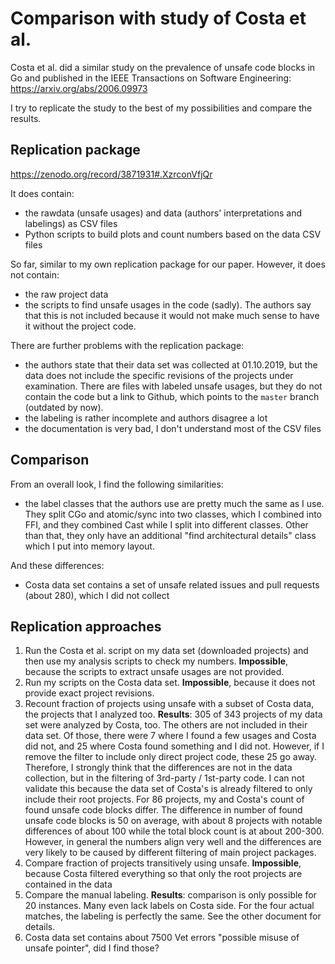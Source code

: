 # Comparison with study of Costa et al.

Costa et al. did a similar study on the prevalence of unsafe code blocks in Go and published in the IEEE Transactions
on Software Engineering: https://arxiv.org/abs/2006.09973

I try to replicate the study to the best of my possibilities and compare the results.


## Replication package

https://zenodo.org/record/3871931#.XzrconVfjQr

It does contain:
 
 - the rawdata (unsafe usages) and data (authors' interpretations and labelings) as CSV files
 - Python scripts to build plots and count numbers based on the data CSV files
 
So far, similar to my own replication package for our paper. However, it does not contain:

 - the raw project data
 - the scripts to find unsafe usages in the code (sadly). The authors say that this is not included because it would
   not make much sense to have it without the project code.
   
There are further problems with the replication package:

 - the authors state that their data set was collected at 01.10.2019, but the data does not include the specific
   revisions of the projects under examination. There are files with labeled unsafe usages, but they do not contain
   the code but a link to Github, which points to the `master` branch (outdated by now).
 - the labeling is rather incomplete and authors disagree a lot
 - the documentation is very bad, I don't understand most of the CSV files
 

## Comparison

From an overall look, I find the following similarities:

 - the label classes that the authors use are pretty much the same as I use. They split CGo and atomic/sync into two
   classes, which I combined into FFI, and they combined Cast while I split into different classes. Other than that,
   they only have an additional "find architectural details" class which I put into memory layout.
   
And these differences:

 - Costa data set contains a set of unsafe related issues and pull requests (about 280), which I did not collect
   
   
## Replication approaches

 1. Run the Costa et al. script on my data set (downloaded projects) and then use my analysis scripts to check my
    numbers. **Impossible**, because the scripts to extract unsafe usages are not provided.
 2. Run my scripts on the Costa data set. **Impossible**, because it does not provide exact project revisions.
 3. Recount fraction of projects using unsafe with a subset of Costa data, the projects that I analyzed too. **Results**:
    305 of 343 projects of my data set were analyzed by Costa, too. The others are not included in their data set.
    Of those, there were 7 where I found a few usages and Costa did not, and 25 where Costa found something and I did
    not. However, if I remove the filter to include only direct project code, these 25 go away. Therefore, I strongly
    think that the differences are not in the data collection, but in the filtering of 3rd-party / 1st-party code. I
    can not validate this because the data set of Costa's is already filtered to only include their root projects. For
    86 projects, my and Costa's count of found unsafe code blocks differ. The difference in number of found unsafe code 
    blocks is 50 on average, with about 8 projects with notable differences of about 100 while the total block count is
    at about 200-300. However, in general the numbers align very well and the differences are very likely to be caused
    by different filtering of main project packages. 
 4. Compare fraction of projects transitively using unsafe. **Impossible**, because Costa filtered everything so that
    only the root projects are contained in the data
 5. Compare the manual labeling. **Results**: comparison is only possible for 20 instances. Many even lack labels on
    Costa side. For the four actual matches, the labeling is perfectly the same. See the other document for details.
 6. Costa data set contains about 7500 Vet errors "possible misuse of unsafe pointer", did I find those?